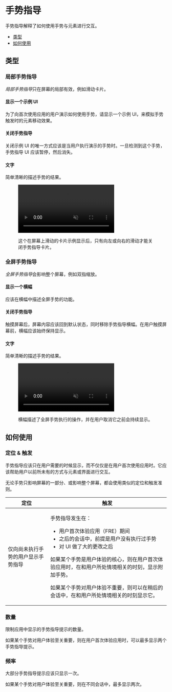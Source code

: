 <div class="article__intro">

[en]: <> (Gesture education)
# 手势指导

[en]: <> (Gesture education explains how to interact with an element using a gesture.)
手势指导解释了如何使用手势与元素进行交互。

<nav>

[en]: <> (Types)
[en]: <> (How to use)
* [类型](#types)
* [如何使用](#how-to-use)

</nav></div><div class="article__body">

[en]: <> (Types)
<h2 id="types">类型</h2>

[en]: <> (Partial surface gesture education)
### 局部手势指导

<div class="mdui-row-sm-2"><div class="mdui-col">

[en]: <> (A *partial surface gesture* affects only a portion of the screen, such as swiping a card.)
*局部手势指导*只在屏幕的局部有效，例如滑动卡片。

[en]: <> (Display a sample UI)
#### 显示一个示例 UI

[en]: <> (To show how to use a gesture for the first time, display a sample UI that mimics the movement of the gesture being represented.)
为了向首次使用应用的用户演示如何使用手势，请显示一个示例 UI，来模拟手势触发时的元素移动效果。

[en]: <> (Dismissing gesture education)
#### 关闭手势指导

[en]: <> (The only way to dismiss the sample UI should be when the user performs the gesture being demonstrated. Once a gesture is detected, the gesture indicator should pause, and then disappear.)
关闭示例 UI 的唯一方式应该是当用户执行演示的手势时。一旦检测到这个手势，手势指导 UI 应该暂停，然后消失。

[en]: <> (Writing)
#### 文字

[en]: <> (Describe the result of the gesture briefly and clearly.)
简单清晰的描述手势的结果。

</div><div class="mdui-col"><figure><video controls loop muted preload="metadata" class="mdui-video-fluid"><source data-src="{assets_path}/communication/gesture-education/gesture-ed-partial-screen.mp4" src="{assets_path}/communication/gesture-education/gesture-ed-partial-screen.mp4" type="video/mp4"></video><figcaption>

[en]: <> (After displaying a sample UI of a card being swiped off the screen, only a left or right swipe will dismiss the gesture education card.)
这个在屏幕上滑动的卡片示例显示后，只有向左或向右的滑动才能关闭手势指导卡片。

</figcaption></figure></div></div>

[en]: <> (Full-screen gesture education)
### 全屏手势指导

<div class="mdui-row-sm-2"><div class="mdui-col">

[en]: <> (*Full-screen gestures* affect the entire screen, such as pinching to zoom in.)
*全屏手势指导*会影响整个屏幕，例如双指缩放。

[en]: <> (Display a banner)
#### 显示一个横幅

[en]: <> (A banner should describe what a full-screen gesture will do.)
应该在横幅中描述全屏手势的功能。

[en]: <> (Dismissing gesture education)
#### 关闭手势指导

[en]: <> (Upon touching the screen, the screen content should return to its default state, with the gesture indicator removed. The banner should be displayed until the user dismisses it.)
触摸屏幕后，屏幕内容应该回到默认状态，同时移除手势指导横幅。在用户触摸屏幕前，横幅应该始终保持显示。

[en]: <> (Writing)
#### 文字

[en]: <> (Describe the result of the gesture briefly and clearly.)
简单清晰的描述手势的结果。

</div><div class="mdui-col"><figure><video controls loop muted preload="metadata" class="mdui-video-fluid"><source data-src="{assets_path}/communication/gesture-education/gesture-ed-entire-screen.mp4" src="{assets_path}/communication/gesture-education/gesture-ed-entire-screen.mp4" type="video/mp4"></video><figcaption>

[en]: <> (A banner describes what a full-screen gesture will do, and is displayed until the user dismisses it.)
横幅描述了全屏手势执行的操作，并在用户取消它之前会持续显示。

</figcaption></figure></div></div>


[en]: <> (How to use)
<h2 id="how-to-use">如何使用</h2>

[en]: <> (Targeting & Triggering)
### 定位 & 触发

[en]: <> (Gesture education should be displayed as the user needs it, not just in the first moments of using an app. It should help users interact with an element or surface in a way they have not done so previously.)
手势指导应该只在用户需要的时候显示，而不仅仅是在用户首次使用应用时。它应该帮助用户以前所未有的方式与元素或界面进行交互。

[en]: <> (Whether the gesture affects only part of the screen, or the entire screen, similar targeting and triggering guidelines are used.)
无论手势只影响屏幕的一部分、或影响整个屏幕，都会使用类似的定位和触发准则。

[en]: <> (Targeting                                                                  | Triggering)
[en]: <> (---------                                                                  |----------)
[en]: <> (Show gesture education only to users who have not performed the gesture.   | <p>Gesture education occurs:</p><ul><li>During the first-run experience \(FRE\)</li><li>In later sessions, if a user has not performed the gesture</li><li>After a major change to the UI</li><p>If a certain gesture is core to the user experience, present it at a contextually relevant moment later in the first-run experience.</p><p>If a gesture is not critical to the experience, show it in a later session at a contextually relevant moment.</p>/ul>)

定位                              | 触发
--------                         |----------
仅向尚未执行手势的用户显示手势指导     | <p>手势指导发生在：</p><ul><li>用户首次体验应用（FRE）期间</li><li>之后的会话中，前提是用户没有执行过手势</li><li>对 UI 做了大的更改之后</li></ul><p>如果某个手势是用户体验的核心，则在用户首次体验应用时，在和用户所处情境相关的时刻，显示附加手势。</p><p>如果某个手势对用户体验不重要，则可以在稍后的会话中，在和用户所处情境相关的时刻显示它。</p>

[en]: <> (Volume)
### 数量

[en]: <> (Limit the number of gesture education prompts displayed in your app and UI.)
限制应用中显示的手势指导提示的数量。

[en]: <> (If a gesture is critical to your user experience, display up to two prompts during the first-run experience.)
如果某个手势对用户体验至关重要，则在用户首次体验应用时，可以最多显示两个手势指导提示。

[en]: <> (Frequency)
### 频率

[en]: <> (Most gesture education prompts should be shown only once.)
大部分手势指导提示应该只显示一次。

[en]: <> (If a gesture is critical to your user experience, display it up to two times in distinct sessions.)
如果某个手势对用户体验至关重要，则在不同会话中，最多显示两次。

</div>
